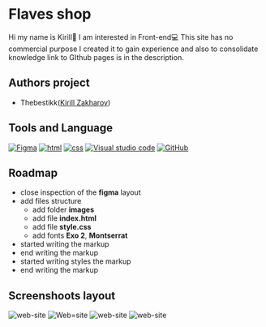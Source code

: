 # Flaves shop
Hi my name is Kirill👋 I am interested in Front-end💻 This site has no commercial purpose I created it to gain experience and also to consolidate knowledge link to GIthub pages is in the description.
## Authors project
+ Thebestikk([Kirill Zakharov](https://github.com/TheBestikk))
## Tools and Language
[![Figma](https://img.shields.io/badge/figma-o?style=for-the-badge&logo=Figma&logoColor=white)]()
[![html](https://img.shields.io/badge/html-orange?style=for-the-badge&logo=html5&logoColor=white)]()
[![css](https://img.shields.io/badge/css-1DA1F2?style=for-the-badge&logo=css3&logoColor=white)]()
[![Visual studio code](https://img.shields.io/badge/vs_code-1DA1F2?style=for-the-badge&logo=VScode&logoColor=white)]()
[![GitHub](https://img.shields.io/badge/github-black?style=for-the-badge&logo=github&logoColor=white)]()
## Roadmap
+ close inspection of the __figma__ layout
+ add files structure
    + add folder __images__
    + add file __index.html__
    + add file __style.css__
    + add fonts __Exo 2__, __Montserrat__
+ started writing the markup
+ end writing the markup
+ started writing styles the markup
+ end writing the markup
## Screenshoots layout
![web-site](readme.png)
![Web=site](readme-2.png)
![web-site](readme-3.png)
![web-site](readme-4.png)